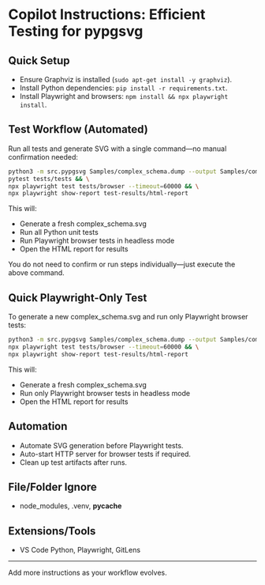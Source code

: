 
# Copilot Instructions: Efficient Testing for pypgsvg

## Quick Setup
- Ensure Graphviz is installed (`sudo apt-get install -y graphviz`).
- Install Python dependencies: `pip install -r requirements.txt`.
- Install Playwright and browsers: `npm install && npx playwright install`.



## Test Workflow (Automated)
Run all tests and generate SVG with a single command—no manual confirmation needed:

```bash
python3 -m src.pypgsvg Samples/complex_schema.dump --output Samples/complex_schema && \
pytest tests/tests && \
npx playwright test tests/browser --timeout=60000 && \
npx playwright show-report test-results/html-report
```

This will:
- Generate a fresh complex_schema.svg
- Run all Python unit tests
- Run Playwright browser tests in headless mode
- Open the HTML report for results

You do not need to confirm or run steps individually—just execute the above command.

## Quick Playwright-Only Test
To generate a new complex_schema.svg and run only Playwright browser tests:

```bash
python3 -m src.pypgsvg Samples/complex_schema.dump --output Samples/complex_schema && \
npx playwright test tests/browser --timeout=60000 && \
npx playwright show-report test-results/html-report
```

This will:
- Generate a fresh complex_schema.svg
- Run only Playwright browser tests in headless mode
- Open the HTML report for results

## Automation
- Automate SVG generation before Playwright tests.
- Auto-start HTTP server for browser tests if required.
- Clean up test artifacts after runs.

## File/Folder Ignore
- node_modules, .venv, __pycache__

## Extensions/Tools
- VS Code Python, Playwright, GitLens

---
Add more instructions as your workflow evolves.
